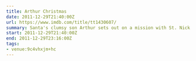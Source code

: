 ```yaml
---
title: Arthur Christmas
date: 2011-12-29T21:40:00Z
url: https://www.imdb.com/title/tt1430607/
summary: Santa's clumsy son Arthur sets out on a mission with St. Nick's father to give out a present they misplaced to a young girl in less than 2 hours.
start: 2011-12-29T21:40:00Z
end: 2011-12-29T23:16:00Z
tags:
- venue:9c4vhxjm+hc
---
```

